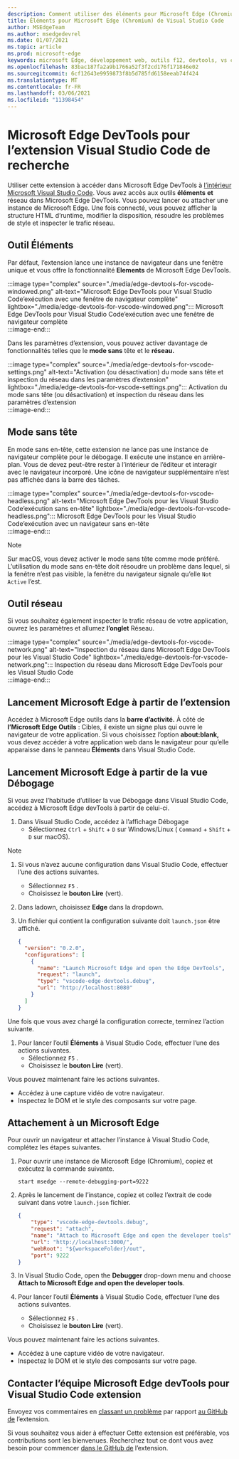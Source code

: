 ```yaml
---
description: Comment utiliser des éléments pour Microsoft Edge (Chromium) à partir de Visual Studio Code
title: Éléments pour Microsoft Edge (Chromium) de Visual Studio Code
author: MSEdgeTeam
ms.author: msedgedevrel
ms.date: 01/07/2021
ms.topic: article
ms.prod: microsoft-edge
keywords: microsoft Edge, développement web, outils f12, devtools, vs code, visual studio code, éléments
ms.openlocfilehash: 83bac187fa2a9b1766a52f3f2cd176f171846e02
ms.sourcegitcommit: 6cf12643e9959873f8b5d785fd6158eeab74f424
ms.translationtype: MT
ms.contentlocale: fr-FR
ms.lasthandoff: 03/06/2021
ms.locfileid: "11398454"
---
```

# <a name="microsoft-edge-devtools-for-visual-studio-code-extension"></a>Microsoft Edge DevTools pour l’extension Visual Studio Code de recherche  

Utiliser <!--the [Microsoft Edge DevTools for Visual Studio Code][VisualstudioMarketplaceElementsMicrosoftEdgeChromium] -->cette extension à accéder dans Microsoft Edge DevTools à [l’intérieur Microsoft Visual Studio Code][VisualstudioCode].  Vous avez accès aux outils **éléments** **et** réseau dans Microsoft Edge DevTools.  Vous pouvez lancer ou attacher une instance de Microsoft Edge.  Une fois connecté, vous pouvez afficher la structure HTML d’runtime, modifier la disposition, résoudre les problèmes de style et inspecter le trafic réseau.  

## <a name="elements-tool"></a>Outil Éléments  

Par défaut, l’extension lance une instance de navigateur dans une fenêtre unique et vous offre la fonctionnalité **Elements** de Microsoft Edge DevTools.  

:::image type="complex" source="./media/edge-devtools-for-vscode-windowed.png" alt-text="Microsoft Edge DevTools pour Visual Studio Code’exécution avec une fenêtre de navigateur complète" lightbox="./media/edge-devtools-for-vscode-windowed.png":::
   Microsoft Edge DevTools pour Visual Studio Code’exécution avec une fenêtre de navigateur complète  
:::image-end:::  

Dans les paramètres d’extension, vous pouvez activer davantage de fonctionnalités telles que le **mode sans** tête et le **réseau.**  

:::image type="complex" source="./media/edge-devtools-for-vscode-settings.png" alt-text="Activation (ou désactivation) du mode sans tête et inspection du réseau dans les paramètres d’extension" lightbox="./media/edge-devtools-for-vscode-settings.png":::
   Activation du mode sans tête \(ou désactivation\) et inspection du réseau dans les paramètres d’extension  
:::image-end:::  

## <a name="headless-mode"></a>Mode sans tête  

En mode sans en-tête, cette extension ne lance pas une instance de navigateur complète pour le débogage.  Il exécute une instance en arrière-plan.  Vous de devez peut-être rester à l’intérieur de l’éditeur et interagir avec le navigateur incorporé.  Une icône de navigateur supplémentaire n’est pas affichée dans la barre des tâches.  

:::image type="complex" source="./media/edge-devtools-for-vscode-headless.png" alt-text="Microsoft Edge DevTools pour les Visual Studio Code’exécution sans en-tête" lightbox="./media/edge-devtools-for-vscode-headless.png":::
   Microsoft Edge DevTools pour les Visual Studio Code’exécution avec un navigateur sans en-tête  
:::image-end:::  

> [!NOTE]
> Sur macOS, vous devez activer le mode sans tête comme mode préféré.  L’utilisation du mode sans en-tête doit résoudre un problème dans lequel, si la fenêtre n’est pas visible, la fenêtre du navigateur signale qu’elle `Not Active` l’est.  

## <a name="network-tool"></a>Outil réseau  

Si vous souhaitez également inspecter le trafic réseau de votre application, ouvrez les paramètres et allumez **l’onglet** Réseau.  

:::image type="complex" source="./media/edge-devtools-for-vscode-network.png" alt-text="Inspection du réseau dans Microsoft Edge DevTools pour les Visual Studio Code" lightbox="./media/edge-devtools-for-vscode-network.png":::
    Inspection du réseau dans Microsoft Edge DevTools pour les Visual Studio Code  
:::image-end:::  

## <a name="launching-microsoft-edge-from-the-extension"></a>Lancement Microsoft Edge à partir de l’extension  

Accédez à Microsoft Edge outils dans la **barre d’activité.**  À côté de **l’Microsoft Edge Outils** : Cibles, il existe un signe plus qui ouvre le navigateur de votre application.  Si vous choisissez l’option **about:blank,** vous devez accéder à votre application web dans le navigateur pour qu’elle apparaisse dans le panneau **Éléments** dans Visual Studio Code.  

## <a name="launching-microsoft-edge-from-the-debug-view"></a>Lancement Microsoft Edge à partir de la vue Débogage  

Si vous avez l’habitude d’utiliser la vue Débogage dans Visual Studio Code, accédez à Microsoft Edge devTools à partir de celui-ci.  

1.  Dans Visual Studio Code, accédez à l’affichage Débogage 
    *   Sélectionnez `Ctrl` + `Shift` + `D` sur Windows/Linux \( `Command` + `Shift` + `D` sur macOS\).  

<!--TODO:  Is this section intended to be optional  -->  
> [!NOTE]
> 1.  Si vous n’avez aucune configuration dans Visual Studio Code, effectuer l’une des actions suivantes.  
>     *   Sélectionnez `F5` .  
>     *   Choisissez le **bouton Lire** \(vert\).  
> 1.  Dans ladown, choisissez **Edge** dans la dropdown.  
> 1.  Un fichier qui contient la configuration suivante doit `launch.json` être affiché.  
>     
>     ```json
>     {
>       "version": "0.2.0",
>       "configurations": [
>         {
>           "name": "Launch Microsoft Edge and open the Edge DevTools",
>           "request": "launch",
>           "type": "vscode-edge-devtools.debug",
>           "url": "http://localhost:8080"
>         }
>       ]
>     }
>     ```  
>     
> Une fois que vous avez chargé la configuration correcte, terminez l’action suivante.  

1.  Pour lancer l’outil **Éléments** à Visual Studio Code, effectuer l’une des actions suivantes. 
    *   Sélectionnez `F5` .  
    *   Choisissez le **bouton Lire** \(vert\).  
         
Vous pouvez maintenant faire les actions suivantes.  

*   Accédez à une capture vidéo de votre navigateur.  
*   Inspectez le DOM et le style des composants sur votre page.  

## <a name="attaching-to-microsoft-edge"></a>Attachement à un Microsoft Edge  

Pour ouvrir un navigateur et attacher l’instance à Visual Studio Code, complétez les étapes suivantes. 

1.  Pour ouvrir une instance de Microsoft Edge \(Chromium\), copiez et exécutez la commande suivante.  
    
    ```shell
    start msedge --remote-debugging-port=9222
    ```  
    
1.  Après le lancement de l’instance, copiez et collez l’extrait de code suivant dans votre `launch.json` fichier.  
    
    ```json
    {
        "type": "vscode-edge-devtools.debug",
        "request": "attach",
        "name": "Attach to Microsoft Edge and open the developer tools",
        "url": "http://localhost:3000/",
        "webRoot": "${workspaceFolder}/out",
        "port": 9222
    }
    ```  
    
1.  In Visual Studio Code, open the **Debugger** drop-down menu and choose **Attach to Microsoft Edge and open the developer tools**.  
1.  Pour lancer l’outil **Éléments** à Visual Studio Code, effectuer l’une des actions suivantes. 
    *   Sélectionnez `F5` .  
    *   Choisissez le **bouton Lire** \(vert\).  
         
Vous pouvez maintenant faire les actions suivantes.  

*   Accédez à une capture vidéo de votre navigateur.  
*   Inspectez le DOM et le style des composants sur votre page.  
    
## <a name="getting-in-touch-with-the-microsoft-edge-devtools-for-visual-studio-code-extension-team"></a>Contacter l’équipe Microsoft Edge devTools pour Visual Studio Code extension  

Envoyez vos commentaires en [classant un problème][GithubMicrosoftVscodeEdgeDevtoolsNewIssue] par rapport [au GitHub de][GithubMicrosoftVscodeEdgeDevtools] l’extension.  

Si vous souhaitez vous aider à effectuer <!--the Microsoft Edge DevTools for Visual Studio Code -->Cette extension est préférable, vos contributions sont les bienvenues.  Recherchez tout ce dont vous avez besoin pour commencer [dans le GitHub de][GithubMicrosoftVscodeEdgeDevtools] l’extension.  

<!--links -->  

[VisualstudioCode]: https://code.visualstudio.com "Visual Studio Code"  
[VisualStudioCodeDocs]: https://code.visualstudio.com/Docs "Documentation | Visual Studio Code"   

[GithubMicrosoftVscodeEdgeDevtools]: https://github.com/Microsoft/vscode-edge-devtools "microsoft/vscode-edge-devtools | GitHub"  
[GithubMicrosoftVscodeEdgeDevtoolsNewIssue]: https://github.com/Microsoft/vscode-edge-devtools/issues/new "Nouveau problème : microsoft/vscode-edge-devtools | GitHub"

[VisualstudioMarketplaceElementsMicrosoftEdgeChromium]: https://marketplace.visualstudio.com/items?itemName=ms-edgedevtools.vscode-edge-devtools "Microsoft Edge Outils pour Visual Studio Code"  
